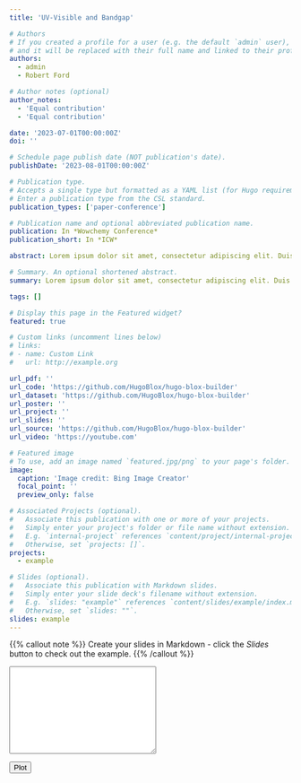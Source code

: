 ```yaml
---
title: 'UV-Visible and Bandgap'

# Authors
# If you created a profile for a user (e.g. the default `admin` user), write the username (folder name) here
# and it will be replaced with their full name and linked to their profile.
authors:
  - admin
  - Robert Ford

# Author notes (optional)
author_notes:
  - 'Equal contribution'
  - 'Equal contribution'

date: '2023-07-01T00:00:00Z'
doi: ''

# Schedule page publish date (NOT publication's date).
publishDate: '2023-08-01T00:00:00Z'

# Publication type.
# Accepts a single type but formatted as a YAML list (for Hugo requirements).
# Enter a publication type from the CSL standard.
publication_types: ['paper-conference']

# Publication name and optional abbreviated publication name.
publication: In *Wowchemy Conference*
publication_short: In *ICW*

abstract: Lorem ipsum dolor sit amet, consectetur adipiscing elit. Duis posuere tellus ac convallis placerat. Proin tincidunt magna sed ex sollicitudin condimentum. Sed ac faucibus dolor, scelerisque sollicitudin nisi. Cras purus urna, suscipit quis sapien eu, pulvinar tempor diam. Quisque risus orci, mollis id ante sit amet, gravida egestas nisl. Sed ac tempus magna. Proin in dui enim. Donec condimentum, sem id dapibus fringilla, tellus enim condimentum arcu, nec volutpat est felis vel metus. Vestibulum sit amet erat at nulla eleifend gravida.

# Summary. An optional shortened abstract.
summary: Lorem ipsum dolor sit amet, consectetur adipiscing elit. Duis posuere tellus ac convallis placerat. Proin tincidunt magna sed ex sollicitudin condimentum.

tags: []

# Display this page in the Featured widget?
featured: true

# Custom links (uncomment lines below)
# links:
# - name: Custom Link
#   url: http://example.org

url_pdf: ''
url_code: 'https://github.com/HugoBlox/hugo-blox-builder'
url_dataset: 'https://github.com/HugoBlox/hugo-blox-builder'
url_poster: ''
url_project: ''
url_slides: ''
url_source: 'https://github.com/HugoBlox/hugo-blox-builder'
url_video: 'https://youtube.com'

# Featured image
# To use, add an image named `featured.jpg/png` to your page's folder.
image:
  caption: 'Image credit: Bing Image Creator'
  focal_point: ''
  preview_only: false

# Associated Projects (optional).
#   Associate this publication with one or more of your projects.
#   Simply enter your project's folder or file name without extension.
#   E.g. `internal-project` references `content/project/internal-project/index.md`.
#   Otherwise, set `projects: []`.
projects:
  - example

# Slides (optional).
#   Associate this publication with Markdown slides.
#   Simply enter your slide deck's filename without extension.
#   E.g. `slides: "example"` references `content/slides/example/index.md`.
#   Otherwise, set `slides: ""`.
slides: example
---
```

<script src="https://cdn.jsdelivr.net/npm/chart.js"></script>

{{% callout note %}}
Create your slides in Markdown - click the _Slides_ button to check out the example.
{{% /callout %}}

<textarea id="dataInput" rows="10" cols="30" value="
0.496,5.86E-07
0.4962,6.07E-07
0.4964,5.66E-07
0.4966,5.75E-07
0.49679,5.93E-07
0.49699,6.12E-07
0.49719,5.47E-07
0.49739,5.96E-07
0.49759,6.08E-07
0.49779,5.67E-07
0.49799,5.44E-07
0.49819,5.93E-07
0.49839,6.07E-07
0.49859,5.70E-07
0.49879,5.79E-07
0.49899,6.32E-07
0.49919,6.03E-07
0.4994,5.47E-07
0.4996,5.84E-07
0.4998,6.45E-07
0.5,5.70E-07
0.5002,5.59E-07
0.5004,6.14E-07
0.50061,6.45E-07
0.50081,5.68E-07
0.50101,5.76E-07
0.50121,6.58E-07
0.50142,6.58E-07
0.50162,6.06E-07
0.50182,6.34E-07
0.50202,7.37E-07
0.50223,6.72E-07
0.50243,5.93E-07
0.50263,6.84E-07
0.50284,7.17E-07
0.50304,6.21E-07
0.50325,6.34E-07
0.50345,7.53E-07
0.50366,7.76E-07
0.50386,7.30E-07
0.50407,8.33E-07
0.50427,1.04E-06
0.50448,1.07E-06
0.50468,1.09E-06
0.50489,1.14E-06
0.50509,1.21E-06
0.5053,1.14E-06
0.5055,1.05E-06
0.50571,1.08E-06
0.50592,1.08E-06
0.50612,9.33E-07
0.50633,8.33E-07
0.50654,7.97E-07
0.50674,6.99E-07
0.50695,6.31E-07
0.50716,5.90E-07
0.50736,5.87E-07
0.50757,4.54E-07
0.50778,5.68E-07
0.50799,6.10E-07
0.5082,5.56E-07
0.50841,4.57E-07
0.50861,5.77E-07
0.50882,6.60E-07
0.50903,5.49E-07
0.50924,4.23E-07
0.50945,6.24E-07
0.50966,5.15E-07
0.50987,4.37E-07
0.51008,3.81E-07
0.51029,4.96E-07
0.5105,5.24E-07
0.51071,4.88E-07
0.51092,5.65E-07
0.51113,6.70E-07
0.51134,6.57E-07
0.51155,8.16E-07
0.51176,8.34E-07
0.51197,9.10E-07
0.51219,7.72E-07
0.5124,7.90E-07
0.51261,8.91E-07
0.51282,8.95E-07
0.51303,9.88E-07
0.51325,9.74E-07
0.51346,1.07E-06
0.51367,1.13E-06
0.51388,1.22E-06
0.5141,1.29E-06
0.51431,1.30E-06
0.51452,1.37E-06
0.51474,1.44E-06
0.51495,1.65E-06
0.51516,1.78E-06
0.51538,1.72E-06
0.51559,1.58E-06
0.51581,1.86E-06
0.51602,1.84E-06
0.51624,1.96E-06
0.51645,1.86E-06
0.51667,2.17E-06
0.51688,1.94E-06
0.5171,2.19E-06
0.51731,2.58E-06
0.51753,2.38E-06
0.51775,2.47E-06
0.51796,2.61E-06
0.51818,2.86E-06
0.51839,2.87E-06
0.51861,3.18E-06
0.51883,3.11E-06
0.51905,3.14E-06
0.51926,3.31E-06
0.51948,3.65E-06
0.5197,3.61E-06
0.51992,3.84E-06
0.52013,3.92E-06
0.52035,3.98E-06
0.52057,4.20E-06
0.52079,4.33E-06
0.52101,4.44E-06
0.52123,4.58E-06
0.52145,4.55E-06
0.52167,4.88E-06
0.52189,5.01E-06
0.52211,5.26E-06
0.52233,5.23E-06
0.52255,5.29E-06
0.52277,5.70E-06
0.52299,5.84E-06
0.52321,5.75E-06
0.52343,5.91E-06
0.52365,6.21E-06
0.52387,6.36E-06
0.52409,6.25E-06
0.52431,6.81E-06
0.52453,6.98E-06
0.52476,6.78E-06
0.52498,6.88E-06
0.5252,7.47E-06
0.52542,7.32E-06
0.52565,7.18E-06
0.52587,7.44E-06
0.52609,8.05E-06
0.52632,7.77E-06
0.52654,7.82E-06
0.52676,8.31E-06
0.52699,8.51E-06
0.52721,7.90E-06
0.52744,8.32E-06
0.52766,8.86E-06
0.52788,8.78E-06
0.52811,8.21E-06
0.52833,9.09E-06
0.52856,9.39E-06
0.52878,8.50E-06
0.52901,8.97E-06
0.52924,9.42E-06
0.52946,9.32E-06
0.52969,8.51E-06
0.52991,9.45E-06
0.53014,9.93E-06
0.53037,8.88E-06
0.53059,9.11E-06
0.53082,9.92E-06
0.53105,9.52E-06
0.53128,8.79E-06
0.5315,9.77E-06
0.53173,9.85E-06
0.53196,8.93E-06
0.53219,9.21E-06
0.53242,9.90E-06
0.53265,9.13E-06
0.53287,8.89E-06
0.5331,9.37E-06
0.53333,9.27E-06
0.53356,8.77E-06
0.53379,8.89E-06
0.53402,9.17E-06
0.53425,8.54E-06
0.53448,8.37E-06
0.53471,8.73E-06
0.53494,8.47E-06
0.53517,7.94E-06
0.53541,8.45E-06
0.53564,8.33E-06
0.53587,7.45E-06
0.5361,7.37E-06
0.53633,7.70E-06
0.53656,6.90E-06
0.5368,6.85E-06
0.53703,6.94E-06
0.53726,6.59E-06
0.53749,5.76E-06
0.53773,5.97E-06
0.53796,5.47E-06
0.53819,4.77E-06
0.53843,4.95E-06
0.53866,4.56E-06
0.5389,4.08E-06
0.53913,3.65E-06
0.53936,3.21E-06
0.5396,2.66E-06
0.53983,2.25E-06
0.54007,1.87E-06
0.54031,1.95E-06
0.54054,1.70E-06
0.54078,1.05E-06
0.54101,1.17E-06
0.54125,8.82E-07
0.54148,6.18E-07
0.54172,5.62E-07
0.54196,2.71E-07
0.5422,3.09E-07
0.54243,1.67E-07
0.54267,6.23E-08
0.54291,4.20E-08
0.54314,2.77E-08
0.54338,1.14E-08
0.54362,1.46E-08
0.54386,2.26E-08
0.5441,3.53E-08
0.54434,1.07E-07
0.54458,3.47E-07
0.54482,5.60E-07
0.54505,7.39E-07
0.54529,9.33E-07
0.54553,1.12E-06
0.54577,1.04E-06
0.54601,8.79E-07
0.54626,7.87E-07
0.5465,7.77E-07
0.54674,7.67E-07
0.54698,6.69E-07
0.54722,7.51E-07
0.54746,7.70E-07
0.5477,7.12E-07
0.54795,7.46E-07
0.54819,7.90E-07
0.54843,7.80E-07
0.54867,7.85E-07
0.54892,7.75E-07
0.54916,8.19E-07
0.5494,8.06E-07
0.54965,7.95E-07
0.54989,8.23E-07
0.55013,8.22E-07
0.55038,8.28E-07
0.55062,8.52E-07
0.55087,9.53E-07
0.55111,9.59E-07
0.55136,8.89E-07
0.5516,9.31E-07
0.55185,9.63E-07
0.55209,9.83E-07
0.55234,9.77E-07
0.55258,9.60E-07
0.55283,9.54E-07
0.55308,9.04E-07
0.55332,7.15E-07
0.55357,7.00E-07
0.55382,7.93E-07
0.55407,7.07E-07
0.55431,6.14E-07
0.55456,7.76E-07
0.55481,8.10E-07
0.55506,8.36E-07
0.55531,8.07E-07
0.55556,8.22E-07
0.5558,1.03E-06
0.55605,1.06E-06
0.5563,1.11E-06
0.55655,1.15E-06
0.5568,1.36E-06
0.55705,1.40E-06
0.5573,1.49E-06
0.55755,1.61E-06
0.5578,1.76E-06
0.55806,1.78E-06
0.55831,2.00E-06
0.55856,1.91E-06
0.55881,2.15E-06
0.55906,2.30E-06
0.55931,2.40E-06
0.55957,2.43E-06
0.55982,2.68E-06
0.56007,2.84E-06
0.56033,2.48E-06
0.56058,2.89E-06
0.56083,3.04E-06
0.56109,2.74E-06
0.56134,2.95E-06
0.56159,3.03E-06
0.56185,2.82E-06
0.5621,2.97E-06
0.56236,3.15E-06
0.56261,2.66E-06
0.56287,2.95E-06
0.56312,2.75E-06
0.56338,2.46E-06
0.56364,2.44E-06
0.56389,2.15E-06
0.56415,1.81E-06
0.56441,1.55E-06
0.56466,1.30E-06
0.56492,8.01E-07
0.56518,8.78E-07
0.56544,6.17E-07
0.56569,3.82E-07
0.56595,1.97E-07
0.56621,1.05E-07
0.56647,6.04E-08
0.56673,1.25E-09
0.56699,6.32E-09
0.56725,0
0.56751,3.48E-09
0.56777,1.24E-07
0.56803,2.37E-07
0.56829,1.24E-07
0.56855,2.77E-07
0.56881,5.63E-07
0.56907,1.48E-07
0.56933,2.51E-07
0.56959,2.98E-07
0.56985,2.71E-07
0.57011,9.92E-08
0.57038,5.64E-08
0.57064,1.96E-08
0.5709,1.28E-08
0.57117,7.19E-08
0.57143,6.09E-08
0.57169,1.41E-07
0.57196,1.72E-07
0.57222,2.68E-07
0.57248,2.98E-07
0.57275,2.36E-07
0.57301,4.26E-07
0.57328,3.16E-07
0.57354,4.12E-07
0.57381,3.04E-07
0.57407,3.71E-07
0.57434,3.48E-07
0.57461,3.07E-07
0.57487,4.20E-07
0.57514,4.14E-07
0.57541,3.22E-07
0.57567,3.84E-07
0.57594,4.57E-07
0.57621,4.11E-07
0.57648,3.86E-07
0.57674,4.29E-07
0.57701,4.44E-07
0.57728,4.49E-07
0.57755,4.01E-07
0.57782,4.73E-07
0.57809,5.31E-07
0.57836,4.67E-07
0.57863,4.27E-07
0.5789,5.09E-07
0.57917,5.05E-07
0.57944,4.29E-07
0.57971,4.85E-07
0.57998,5.92E-07
0.58025,4.46E-07
0.58052,5.79E-07
0.5808,4.80E-07
0.58107,5.83E-07
0.58134,4.99E-07
0.58161,4.25E-07
0.58189,5.13E-07
0.58216,4.97E-07
0.58243,5.61E-07
0.58271,5.14E-07
0.58298,6.83E-07
0.58325,4.91E-07
0.58353,5.87E-07
0.5838,6.31E-07
0.58408,6.85E-07
0.58435,6.31E-07
0.58463,6.76E-07
0.58491,6.67E-07
0.58518,7.10E-07
0.58546,6.32E-07
0.58573,6.55E-07
0.58601,7.58E-07
0.58629,7.19E-07
0.58657,6.43E-07
0.58684,7.54E-07
0.58712,7.97E-07
0.5874,7.11E-07
0.58768,8.19E-07
0.58796,7.12E-07
0.58824,7.90E-07
0.58851,7.53E-07
0.58879,9.19E-07
0.58907,6.73E-07
0.58935,9.71E-07
0.58963,8.01E-07
0.58991,8.66E-07
0.5902,9.41E-07
0.59048,8.68E-07
0.59076,9.57E-07
0.59104,8.44E-07
0.59132,8.95E-07
0.5916,8.66E-07
0.59189,9.22E-07
0.59217,9.36E-07
0.59245,9.49E-07
0.59273,8.98E-07
0.59302,9.12E-07
0.5933,1.01E-06
0.59359,9.42E-07
0.59387,9.54E-07
0.59415,1.01E-06
0.59444,9.73E-07
0.59472,9.84E-07
0.59501,9.64E-07
0.5953,9.81E-07
0.59558,1.03E-06
0.59587,9.62E-07
0.59615,1.07E-06
0.59644,1.12E-06
0.59673,1.10E-06
0.59701,1.11E-06
0.5973,1.07E-06
0.59759,1.08E-06
0.59788,1.20E-06
0.59817,1.18E-06
0.59846,1.08E-06
0.59874,1.17E-06
0.59903,1.05E-06
0.59932,1.16E-06
0.59961,1.22E-06
0.5999,1.17E-06
0.60019,1.31E-06
0.60048,1.34E-06
0.60078,1.16E-06
0.60107,1.36E-06
0.60136,1.33E-06
0.60165,1.29E-06
0.60194,1.41E-06
0.60223,1.37E-06
0.60253,1.33E-06
0.60282,1.35E-06
0.60311,1.33E-06
0.60341,1.44E-06
0.6037,1.40E-06
0.60399,1.36E-06
0.60429,1.47E-06
0.60458,1.44E-06
0.60488,1.39E-06
0.60517,1.49E-06
0.60547,1.39E-06
0.60576,1.52E-06
0.60606,1.48E-06
0.60636,1.40E-06
0.60665,1.63E-06
0.60695,1.42E-06
0.60725,1.49E-06
0.60755,1.65E-06
0.60784,1.54E-06
0.60814,1.62E-06
0.60844,1.45E-06
0.60874,1.61E-06
0.60904,1.71E-06
0.60934,1.40E-06
0.60964,1.60E-06
0.60994,1.79E-06
0.61024,1.72E-06
0.61054,1.86E-06
0.61084,1.68E-06
0.61114,1.71E-06
0.61144,1.89E-06
0.61174,1.61E-06
0.61204,1.83E-06
0.61235,1.95E-06
0.61265,1.75E-06
0.61295,1.94E-06
0.61325,1.89E-06
0.61356,1.97E-06
0.61386,1.94E-06
0.61417,1.86E-06
0.61447,2.10E-06
0.61477,1.92E-06
0.61508,1.89E-06
0.61538,2.15E-06
0.61569,2.00E-06
0.616,1.99E-06
0.6163,2.10E-06
0.61661,2.15E-06
0.61692,2.43E-06
0.61722,1.76E-06
0.61753,2.27E-06
0.61784,2.00E-06
0.61815,2.23E-06
0.61845,1.89E-06
0.61876,2.01E-06
0.61907,2.22E-06
0.61938,2.34E-06
0.61969,2.06E-06
0.62,2.18E-06
0.62031,2.59E-06
0.62062,3.23E-06
0.62093,3.07E-06
0.62124,3.15E-06
0.62155,3.40E-06
0.62187,3.44E-06
0.62218,3.06E-06
0.62249,3.43E-06
0.6228,3.48E-06
0.62312,3.36E-06
0.62343,3.32E-06
0.62374,3.39E-06
0.62406,3.67E-06
0.62437,3.18E-06
0.62469,3.51E-06
0.625,3.61E-06
0.62532,3.31E-06
0.62563,3.42E-06
0.62595,3.67E-06
0.62626,3.69E-06
0.62658,3.63E-06
0.6269,3.64E-06
0.62721,3.76E-06
0.62753,3.78E-06
0.62785,3.84E-06
0.62817,3.62E-06
0.62848,3.71E-06
0.6288,3.78E-06
0.62912,3.65E-06
0.62944,3.78E-06
0.62976,3.85E-06
0.63008,3.66E-06
0.6304,3.69E-06
0.63072,3.76E-06
0.63104,3.96E-06
0.63136,3.63E-06
0.63169,3.82E-06
0.63201,3.86E-06
0.63233,4.08E-06
0.63265,4.07E-06
0.63298,3.96E-06
0.6333,4.47E-06
0.63362,3.72E-06
0.63395,3.71E-06
0.63427,4.16E-06
0.6346,4.12E-06
0.63492,3.74E-06
0.63525,4.18E-06
0.63557,3.78E-06
0.6359,4.05E-06
0.63622,3.44E-06
0.63655,3.63E-06
0.63688,3.85E-06
0.6372,3.88E-06
0.63753,3.53E-06
0.63786,3.43E-06
0.63819,3.93E-06
0.63852,3.39E-06
0.63885,3.39E-06
0.63918,3.27E-06
0.6395,2.79E-06
0.63983,3.28E-06
0.64017,3.24E-06
0.6405,2.98E-06
0.64083,3.25E-06
0.64116,3.72E-06
0.64149,3.36E-06
0.64182,2.61E-06
0.64215,2.88E-06
0.64249,3.53E-06
0.64282,3.78E-06
0.64315,3.95E-06
0.64349,3.63E-06
0.64382,3.13E-06
0.64416,2.90E-06
0.64449,2.69E-06
0.64483,2.57E-06
0.64516,2.97E-06
0.6455,3.09E-06
0.64583,3.50E-06
0.64617,2.96E-06
0.64651,2.18E-06
0.64684,1.85E-06
0.64718,1.97E-06
0.64752,1.71E-06
0.64786,2.04E-06
0.6482,1.99E-06
0.64854,1.69E-06
0.64887,1.67E-06
0.64921,2.21E-06
0.64955,3.42E-06
0.6499,4.03E-06
0.65024,4.21E-06
0.65058,4.66E-06
0.65092,5.18E-06
0.65126,5.48E-06
0.6516,5.63E-06
0.65195,5.21E-06
0.65229,5.14E-06
0.65263,5.94E-06
0.65298,5.61E-06
0.65332,5.79E-06
0.65366,7.25E-06
0.65401,8.25E-06
0.65435,8.27E-06
0.6547,8.08E-06
0.65504,8.11E-06
0.65539,7.94E-06
0.65574,7.21E-06
0.65608,8.53E-06
0.65643,8.09E-06
0.65678,5.64E-06
0.65713,5.11E-06
0.65748,4.60E-06
0.65782,4.19E-06
0.65817,3.34E-06
0.65852,3.34E-06
0.65887,2.65E-06
0.65922,2.24E-06
0.65957,2.46E-06
0.65993,2.42E-06
0.66028,3.01E-06
0.66063,3.87E-06
0.66098,4.60E-06
0.66133,5.56E-06
0.66169,6.09E-06
0.66204,4.78E-06
0.66239,3.68E-06
0.66275,3.55E-06
0.6631,2.78E-06
0.66346,2.66E-06
0.66381,3.46E-06
0.66417,6.33E-06
0.66452,6.94E-06
0.66488,7.07E-06
0.66524,8.77E-06
0.66559,1.23E-05
0.66595,1.17E-05
0.66631,1.17E-05
0.66667,1.07E-05
0.66703,7.11E-06
0.66738,5.11E-06
0.66774,5.41E-06
0.6681,5.31E-06
0.66846,5.90E-06
0.66882,5.89E-06
0.66919,5.23E-06
0.66955,5.05E-06
0.66991,5.32E-06
0.67027,6.72E-06
0.67063,6.47E-06
0.671,4.77E-06
0.67136,4.02E-06
0.67172,4.85E-06
0.67209,6.09E-06
0.67245,7.36E-06
0.67282,8.87E-06
0.67318,8.66E-06
0.67355,8.26E-06
0.67391,9.00E-06
0.67428,9.62E-06
0.67465,1.13E-05
0.67501,9.87E-06
0.67538,7.90E-06
0.67575,8.00E-06
0.67612,9.82E-06
0.67649,1.19E-05
0.67686,1.18E-05
0.67723,1.03E-05
0.6776,1.04E-05
0.67797,9.44E-06
0.67834,1.06E-05
0.67871,1.05E-05
0.67908,9.49E-06
0.67945,8.65E-06
0.67982,9.51E-06
0.6802,1.15E-05
0.68057,1.23E-05
0.68094,1.18E-05
0.68132,1.13E-05
0.68169,1.28E-05
0.68207,1.27E-05
0.68244,1.42E-05
0.68282,1.29E-05
0.6832,1.48E-05
0.68357,1.57E-05
0.68395,1.75E-05
0.68433,1.75E-05
0.6847,1.65E-05
0.68508,1.48E-05
0.68546,1.59E-05
0.68584,1.71E-05
0.68622,1.80E-05
0.6866,1.66E-05
0.68698,1.73E-05
0.68736,1.82E-05
0.68774,1.77E-05
0.68812,1.74E-05
0.68851,1.77E-05
0.68889,1.71E-05
0.68927,1.80E-05
0.68966,1.76E-05
0.69004,1.87E-05
0.69042,1.80E-05
0.69081,1.84E-05
0.69119,1.86E-05
0.69158,1.92E-05
0.69196,1.80E-05
0.69235,1.81E-05
0.69274,1.81E-05
0.69312,1.90E-05
0.69351,1.82E-05
0.6939,1.86E-05
0.69429,1.88E-05
0.69468,1.91E-05
0.69507,1.83E-05
0.69546,1.89E-05
0.69585,1.91E-05
0.69624,1.93E-05
0.69663,1.88E-05
0.69702,1.98E-05
0.69741,1.93E-05
0.69781,1.99E-05
0.6982,1.93E-05
0.69859,2.00E-05
0.69899,1.92E-05
0.69938,2.01E-05
0.69977,1.94E-05
0.70017,2.04E-05
0.70056,1.97E-05
0.70096,2.03E-05
0.70136,2.00E-05
0.70175,2.11E-05
0.70215,2.02E-05
0.70255,2.09E-05
0.70295,2.08E-05
0.70335,2.15E-05
0.70375,2.07E-05
0.70415,2.14E-05
0.70455,2.12E-05
0.70495,2.17E-05
0.70535,2.15E-05
0.70575,2.21E-05
0.70615,2.14E-05
0.70655,2.22E-05
0.70696,2.17E-05
0.70736,2.22E-05
0.70776,2.21E-05
0.70817,2.26E-05
0.70857,2.21E-05
0.70898,2.30E-05
0.70938,2.22E-05
0.70979,2.29E-05
0.71019,2.25E-05
0.7106,2.35E-05
0.71101,2.27E-05
0.71142,2.31E-05
0.71183,2.31E-05
0.71223,2.38E-05
0.71264,2.32E-05
0.71305,2.36E-05
0.71346,2.37E-05
0.71387,2.39E-05
0.71429,2.36E-05
0.7147,2.39E-05
0.71511,2.38E-05
0.71552,2.43E-05
0.71594,2.41E-05
0.71635,2.40E-05
0.71676,2.44E-05
0.71718,2.45E-05
0.71759,2.48E-05
0.71801,2.44E-05
0.71842,2.50E-05
0.71884,2.48E-05
0.71926,2.52E-05
0.71967,2.48E-05
0.72009,2.55E-05
0.72051,2.50E-05
0.72093,2.58E-05
0.72135,2.52E-05
0.72177,2.59E-05
0.72219,2.58E-05
0.72261,2.59E-05
0.72303,2.61E-05
0.72345,2.62E-05
0.72388,2.64E-05
0.7243,2.62E-05
0.72472,2.70E-05
0.72515,2.64E-05
0.72557,2.75E-05
0.726,2.64E-05
0.72642,2.75E-05
0.72685,2.77E-05
0.72727,2.72E-05
0.7277,2.72E-05
0.72813,2.78E-05
0.72855,2.75E-05
0.72898,2.83E-05
0.72941,2.80E-05
0.72984,2.83E-05
0.73027,2.86E-05
0.7307,2.79E-05
0.73113,2.87E-05
0.73156,2.83E-05
0.732,2.88E-05
0.73243,2.79E-05
0.73286,2.90E-05
0.73329,2.92E-05
0.73373,2.88E-05
0.73416,2.89E-05
0.7346,2.75E-05
0.73503,3.09E-05
0.73547,2.78E-05
0.73591,3.00E-05
0.73634,2.98E-05
0.73678,2.99E-05
0.73722,2.99E-05
0.73766,2.89E-05
0.7381,3.17E-05
0.73853,3.01E-05
0.73897,3.01E-05
0.73942,3.17E-05
0.73986,3.11E-05
0.7403,3.03E-05
0.74074,3.05E-05
0.74118,3.10E-05
0.74163,3.13E-05
0.74207,3.08E-05
0.74251,3.19E-05
0.74296,3.21E-05
0.74341,3.14E-05
0.74385,3.23E-05
0.7443,3.22E-05
0.74474,3.31E-05
0.74519,3.25E-05
0.74564,3.27E-05
0.74609,3.33E-05
0.74654,3.29E-05
0.74699,3.28E-05
0.74744,3.32E-05
0.74789,3.41E-05
0.74834,3.32E-05
0.74879,3.30E-05
0.74924,3.40E-05
0.7497,3.43E-05
0.75015,3.37E-05
0.75061,3.35E-05
0.75106,3.46E-05
0.75152,3.44E-05
0.75197,3.43E-05
0.75243,3.40E-05
0.75288,3.52E-05
0.75334,3.49E-05
0.7538,3.42E-05
0.75426,3.48E-05
0.75472,3.59E-05
0.75518,3.51E-05
0.75564,3.51E-05
0.7561,3.54E-05
0.75656,3.63E-05
0.75702,3.49E-05
0.75748,3.56E-05
0.75795,3.69E-05
0.75841,3.60E-05
0.75887,3.60E-05
0.75934,3.63E-05
0.7598,3.71E-05
0.76027,3.69E-05
0.76074,3.64E-05
0.7612,3.74E-05
0.76167,3.76E-05
0.76214,3.72E-05
0.76261,3.73E-05
0.76308,3.80E-05
0.76355,3.76E-05
0.76402,3.77E-05
0.76449,3.79E-05
0.76496,3.87E-05
0.76543,3.82E-05
0.7659,3.78E-05
0.76638,3.85E-05
0.76685,3.91E-05
0.76733,3.83E-05
0.7678,3.86E-05
0.76828,3.91E-05
0.76875,3.92E-05
0.76923,3.90E-05
0.76971,3.89E-05
0.77019,4.02E-05
0.77067,3.97E-05
0.77114,3.88E-05
0.77162,3.98E-05
0.7721,4.04E-05
0.77259,3.93E-05
0.77307,3.92E-05
0.77355,4.03E-05
0.77403,4.08E-05
0.77452,4.03E-05
0.775,4.04E-05
0.77548,4.13E-05
0.77597,4.10E-05
0.77646,4.07E-05
0.77694,4.15E-05
0.77743,4.20E-05
0.77792,4.12E-05
0.77841,4.12E-05
0.77889,4.22E-05
0.77938,4.24E-05
0.77987,4.17E-05
0.78037,4.19E-05
0.78086,4.26E-05
0.78135,4.27E-05
0.78184,4.20E-05
0.78233,4.21E-05
0.78283,4.27E-05
0.78332,4.28E-05
0.78382,4.23E-05
0.78431,4.32E-05
0.78481,4.39E-05
0.78531,4.30E-05
0.7858,4.28E-05
0.7863,4.38E-05
0.7868,4.49E-05
0.7873,4.29E-05
0.7878,4.30E-05
0.7883,4.49E-05
0.7888,4.45E-05
0.78931,4.39E-05
0.78981,4.45E-05
0.79031,4.55E-05
0.79082,4.47E-05
0.79132,4.48E-05
0.79183,4.52E-05
0.79233,4.56E-05
0.79284,4.50E-05
0.79335,4.53E-05
0.79385,4.58E-05
0.79436,4.65E-05
0.79487,4.62E-05
0.79538,4.59E-05
0.79589,4.68E-05
0.7964,4.71E-05
0.79692,4.66E-05
0.79743,4.73E-05
0.79794,4.80E-05
0.79845,4.73E-05
0.79897,4.73E-05
0.79948,4.81E-05
0.8,4.83E-05
0.80052,4.79E-05
0.80103,4.85E-05
0.80155,4.82E-05
0.80207,4.83E-05
0.80259,4.86E-05
0.80311,4.89E-05
0.80363,4.92E-05
0.80415,4.88E-05
0.80467,4.87E-05
0.80519,4.93E-05
0.80572,4.88E-05
0.80624,4.84E-05
0.80677,4.90E-05
0.80729,4.99E-05
0.80782,4.91E-05
0.80834,4.86E-05
0.80887,5.01E-05
0.8094,5.01E-05
0.80993,4.97E-05
0.81046,4.94E-05
0.81099,5.05E-05
0.81152,5.04E-05
0.81205,4.98E-05
0.81258,5.03E-05
0.81311,5.08E-05
0.81365,5.08E-05
0.81418,5.03E-05
0.81472,5.07E-05
0.81525,5.14E-05
0.81579,5.14E-05
0.81633,5.09E-05
0.81686,5.12E-05
0.8174,5.15E-05
0.81794,5.13E-05
0.81848,5.17E-05
0.81902,5.28E-05
0.81956,5.21E-05
0.82011,5.19E-05
0.82065,5.24E-05
0.82119,5.35E-05
0.82174,5.27E-05
0.82228,5.26E-05
0.82283,5.32E-05
0.82337,5.39E-05
0.82392,5.40E-05
0.82447,5.35E-05
0.82502,5.43E-05
0.82557,5.42E-05
0.82612,5.43E-05
0.82667,5.39E-05
0.82722,5.43E-05
0.82777,5.45E-05
0.82832,5.44E-05
0.82888,5.47E-05
0.82943,5.43E-05
0.82999,5.46E-05
0.83054,5.50E-05
0.8311,5.45E-05
0.83166,5.48E-05
0.83221,5.45E-05
0.83277,5.48E-05
0.83333,5.48E-05
0.83389,5.49E-05
0.83445,5.54E-05
0.83502,5.47E-05
0.83558,5.47E-05
0.83614,5.58E-05
0.83671,5.63E-05
0.83727,5.52E-05
0.83784,5.64E-05
0.8384,5.69E-05
0.83897,5.73E-05
0.83954,5.68E-05
0.84011,5.68E-05
0.84068,5.71E-05
0.84125,5.70E-05
0.84182,5.81E-05
0.84239,5.84E-05
0.84296,5.86E-05
0.84354,5.90E-05
0.84411,6.05E-05
0.84469,6.07E-05
0.84526,5.99E-05
0.84584,5.99E-05
0.84642,5.95E-05
0.84699,5.96E-05
0.84757,6.01E-05
0.84815,5.93E-05
0.84873,5.98E-05
0.84932,5.97E-05
0.8499,5.92E-05
0.85048,5.91E-05
0.85106,6.04E-05
0.85165,5.95E-05
0.85223,5.82E-05
0.85282,5.87E-05
0.85341,6.07E-05
0.85399,6.08E-05
0.85458,5.83E-05
0.85517,5.88E-05
0.85576,6.03E-05
0.85635,5.99E-05
0.85695,5.85E-05
0.85754,5.88E-05
0.85813,5.92E-05
0.85873,5.86E-05
0.85932,5.84E-05
0.85992,6.05E-05
0.86051,6.19E-05
0.86111,6.00E-05
0.86171,6.08E-05
0.86231,6.21E-05
0.86291,6.14E-05
0.86351,5.98E-05
0.86411,6.26E-05
0.86471,6.25E-05
0.86532,6.27E-05
0.86592,6.08E-05
0.86653,6.29E-05
0.86713,6.49E-05
0.86774,6.17E-05
0.86835,6.26E-05
0.86896,6.40E-05
0.86957,6.42E-05
0.87018,6.28E-05
0.87079,6.22E-05
0.8714,6.37E-05
0.87201,6.42E-05
0.87262,6.40E-05
0.87324,6.45E-05
0.87385,6.29E-05
0.87447,6.25E-05
0.87509,6.39E-05
0.87571,6.60E-05
0.87633,6.49E-05
0.87694,6.17E-05
0.87757,6.33E-05
0.87819,6.36E-05
0.87881,6.67E-05
0.87943,6.22E-05
0.88006,6.36E-05
0.88068,6.58E-05
0.88131,6.56E-05
0.88193,6.14E-05
0.88256,6.27E-05
0.88319,6.43E-05
0.88382,6.63E-05
0.88445,6.52E-05
0.88508,6.22E-05
0.88571,6.25E-05
0.88635,6.37E-05
0.88698,6.30E-05
0.88762,6.54E-05
0.88825,6.68E-05
0.88889,6.36E-05
0.88953,6.35E-05
0.89017,6.44E-05
0.8908,6.71E-05
0.89145,6.93E-05
0.89209,6.78E-05
0.89273,6.26E-05
0.89337,5.77E-05
0.89402,5.82E-05
0.89466,5.31E-05
0.89531,5.56E-05
0.89595,5.67E-05
0.8966,6.24E-05
0.89725,6.11E-05
0.8979,6.96E-05
0.89855,7.41E-05
0.8992,8.11E-05
0.89985,8.24E-05
0.90051,7.55E-05
0.90116,7.55E-05
0.90182,7.04E-05
0.90247,6.83E-05
0.90313,6.32E-05
0.90379,6.74E-05
0.90445,6.52E-05
0.90511,6.26E-05
0.90577,6.66E-05
0.90643,6.54E-05
0.9071,6.42E-05
0.90776,6.69E-05
0.90842,6.46E-05
0.90909,6.68E-05
0.90976,6.99E-05
0.91043,6.63E-05
0.91109,6.70E-05
0.91176,7.72E-05
0.91244,7.79E-05
0.91311,8.19E-05
0.91378,8.78E-05
0.91445,8.46E-05
0.91513,8.48E-05
0.91581,8.39E-05
0.91648,8.59E-05
0.91716,8.62E-05
0.91784,8.37E-05
0.91852,8.31E-05
0.9192,8.03E-05
0.91988,8.10E-05
0.92056,8.22E-05
0.92125,8.23E-05
0.92193,8.15E-05
0.92262,8.23E-05
0.92331,7.95E-05
0.92399,8.00E-05
0.92468,8.06E-05
0.92537,7.88E-05
0.92606,7.93E-05
0.92676,8.10E-05
0.92745,7.97E-05
0.92814,7.98E-05
0.92884,7.99E-05
0.92954,7.98E-05
0.93023,7.97E-05
0.93093,7.98E-05
0.93163,8.01E-05
0.93233,7.98E-05
0.93303,7.96E-05
0.93373,7.93E-05
0.93444,8.00E-05
0.93514,7.91E-05
0.93585,7.82E-05
0.93656,7.97E-05
0.93726,8.02E-05
0.93797,7.92E-05
0.93868,7.90E-05
0.93939,8.04E-05
0.94011,8.03E-05
0.94082,7.87E-05
0.94153,8.00E-05
0.94225,8.02E-05
0.94297,7.98E-05
0.94368,7.95E-05
0.9444,7.95E-05
0.94512,8.14E-05
0.94584,8.11E-05
0.94656,8.14E-05
0.94729,8.34E-05
0.94801,8.56E-05
0.94874,8.42E-05
0.94946,8.55E-05
0.95019,8.74E-05
0.95092,8.76E-05
0.95165,8.69E-05
0.95238,8.68E-05
0.95311,8.74E-05
0.95385,8.76E-05
0.95458,8.75E-05
0.95532,8.79E-05
0.95605,8.77E-05
0.95679,8.63E-05
0.95753,8.78E-05
0.95827,8.82E-05
0.95901,8.83E-05
0.95975,8.71E-05
0.9605,8.78E-05
0.96124,8.92E-05
0.96199,8.85E-05
0.96273,8.79E-05
0.96348,8.92E-05
0.96423,9.05E-05
0.96498,9.00E-05
0.96573,8.81E-05
0.96648,9.10E-05
0.96724,9.12E-05
0.96799,9.00E-05
0.96875,9.03E-05
0.96951,9.25E-05
0.97027,9.24E-05
0.97103,9.13E-05
0.97179,9.14E-05
0.97255,9.18E-05
0.97331,9.31E-05
0.97408,9.25E-05
0.97484,9.31E-05
0.97561,9.28E-05
0.97638,9.42E-05
0.97715,9.43E-05
0.97792,9.34E-05
0.97869,9.56E-05
0.97946,9.57E-05
0.98024,9.61E-05
0.98101,9.50E-05
0.98179,9.72E-05
0.98257,9.62E-05
0.98335,9.79E-05
0.98413,9.74E-05
0.98491,9.74E-05
0.98569,9.74E-05
0.98648,9.77E-05
0.98726,9.74E-05
0.98805,9.88E-05
0.98884,9.91E-05
0.98962,9.95E-05
0.99042,9.96E-05
0.99121,9.94E-05
0.992,9.94E-05
0.99279,1.00E-04
0.99359,1.01E-04
0.99439,1.00E-04
0.99518,1.01E-04
0.99598,9.97E-05
0.99678,1.01E-04
0.99759,1.01E-04
0.99839,1.01E-04
0.99919,1.02E-04
1,1.02E-04
1.00081,1.01E-04
1.00162,1.02E-04
1.00243,1.02E-04
1.00324,1.03E-04
1.00405,1.03E-04
1.00486,1.02E-04
1.00568,1.04E-04
1.00649,1.05E-04
1.00731,1.03E-04
1.00813,1.04E-04
1.00895,1.06E-04
1.00977,1.05E-04
1.01059,1.05E-04
1.01142,1.06E-04
1.01224,1.06E-04
1.01307,1.06E-04
1.0139,1.06E-04
1.01473,1.06E-04
1.01556,1.08E-04
1.01639,1.09E-04
1.01723,1.08E-04
1.01806,1.08E-04
1.0189,1.11E-04
1.01974,1.10E-04
1.02058,1.09E-04
1.02142,1.10E-04
1.02226,1.11E-04
1.0231,1.11E-04
1.02395,1.10E-04
1.02479,1.12E-04
1.02564,1.11E-04
1.02649,1.12E-04
1.02734,1.12E-04
1.02819,1.12E-04
1.02905,1.12E-04
1.0299,1.13E-04
1.03076,1.13E-04
1.03161,1.12E-04
1.03247,1.15E-04
1.03333,1.14E-04
1.0342,1.13E-04
1.03506,1.17E-04
1.03592,1.16E-04
1.03679,1.15E-04
1.03766,1.17E-04
1.03853,1.18E-04
1.0394,1.15E-04
1.04027,1.18E-04
1.04114,1.18E-04
1.04202,1.19E-04
1.04289,1.17E-04
1.04377,1.18E-04
1.04465,1.21E-04
1.04553,1.20E-04
1.04641,1.19E-04
1.0473,1.20E-04
1.04818,1.23E-04
1.04907,1.20E-04
1.04996,1.20E-04
1.05085,1.22E-04
1.05174,1.24E-04
1.05263,1.21E-04
1.05353,1.22E-04
1.05442,1.23E-04
1.05532,1.24E-04
1.05622,1.20E-04
1.05712,1.23E-04
1.05802,1.25E-04
1.05892,1.24E-04
1.05983,1.22E-04
1.06074,1.25E-04
1.06164,1.27E-04
1.06255,1.24E-04
1.06346,1.23E-04
1.06438,1.26E-04
1.06529,1.26E-04
1.06621,1.24E-04
1.06713,1.26E-04
1.06804,1.28E-04
1.06897,1.28E-04
1.06989,1.27E-04
1.07081,1.27E-04
1.07174,1.29E-04
1.07266,1.29E-04
1.07359,1.27E-04
1.07452,1.29E-04
1.07546,1.32E-04
1.07639,1.31E-04
1.07732,1.29E-04
1.07826,1.32E-04
1.0792,1.33E-04
1.08014,1.32E-04
1.08108,1.32E-04
1.08202,1.34E-04
1.08297,1.33E-04
1.08392,1.33E-04
1.08486,1.37E-04
1.08581,1.37E-04
1.08677,1.36E-04
1.08772,1.31E-04
1.08867,1.32E-04
1.08963,1.34E-04
1.09059,1.32E-04
1.09155,1.33E-04
1.09251,1.35E-04
1.09347,1.36E-04
1.09444,1.36E-04
1.09541,1.38E-04
1.09637,1.39E-04
1.09735,1.39E-04
1.09832,1.34E-04
1.09929,1.36E-04
1.10027,1.36E-04
1.10124,1.36E-04
1.10222,1.37E-04
1.1032,1.38E-04
1.10419,1.39E-04
1.10517,1.37E-04
1.10616,1.41E-04
1.10714,1.43E-04
1.10813,1.44E-04
1.10912,1.43E-04
1.11012,1.45E-04
1.11111,1.47E-04
1.11211,1.44E-04
1.11311,1.45E-04
1.11411,1.47E-04
1.11511,1.47E-04
1.11611,1.46E-04
1.11712,1.46E-04
1.11812,1.47E-04
1.11913,1.48E-04
1.12014,1.45E-04
1.12116,1.47E-04
1.12217,1.48E-04
1.12319,1.48E-04
1.12421,1.47E-04
1.12523,1.48E-04
1.12625,1.51E-04
1.12727,1.49E-04
1.1283,1.48E-04
1.12933,1.48E-04
1.13036,1.51E-04
1.13139,1.49E-04
1.13242,1.48E-04
1.13346,1.51E-04
1.13449,1.50E-04
1.13553,1.48E-04
1.13657,1.51E-04
1.13761,1.52E-04
1.13866,1.50E-04
1.13971,1.51E-04
1.14075,1.52E-04
1.1418,1.54E-04
1.14286,1.51E-04
1.14391,1.54E-04
1.14497,1.53E-04
1.14603,1.54E-04
1.14709,1.54E-04
1.14815,1.56E-04
1.14921,1.55E-04
1.15028,1.56E-04
1.15135,1.57E-04
1.15242,1.58E-04
1.15349,1.56E-04
1.15456,1.57E-04
1.15564,1.58E-04
1.15672,1.58E-04
1.1578,1.58E-04
1.15888,1.58E-04
1.15996,1.59E-04
1.16105,1.59E-04
1.16214,1.59E-04
1.16323,1.60E-04
1.16432,1.59E-04
1.16541,1.59E-04
1.16651,1.60E-04
1.16761,1.60E-04
1.16871,1.59E-04
1.16981,1.60E-04
1.17092,1.61E-04
1.17202,1.59E-04
1.17313,1.60E-04
1.17424,1.60E-04
1.17536,1.59E-04
1.17647,1.61E-04
1.17759,1.61E-04
1.17871,1.61E-04
1.17983,1.61E-04
1.18095,1.63E-04
1.18208,1.61E-04
1.18321,1.63E-04
1.18434,1.62E-04
1.18547,1.62E-04
1.1866,1.62E-04
1.18774,1.62E-04
1.18888,1.62E-04
1.19002,1.63E-04
1.19116,1.63E-04
1.19231,1.65E-04
1.19346,1.63E-04
1.19461,1.64E-04
1.19576,1.64E-04
1.19691,1.63E-04
1.19807,1.63E-04
1.19923,1.63E-04
1.20039,1.65E-04
1.20155,1.64E-04
1.20272,1.63E-04
1.20388,1.64E-04
1.20505,1.64E-04
1.20623,1.62E-04
1.2074,1.61E-04
1.20858,1.62E-04
1.20976,1.63E-04
1.21094,1.61E-04
1.21212,1.61E-04
1.21331,1.64E-04
1.2145,1.61E-04
1.21569,1.61E-04
1.21688,1.61E-04
1.21807,1.60E-04
1.21927,1.59E-04
1.22047,1.59E-04
1.22167,1.59E-04
1.22288,1.61E-04
1.22409,1.57E-04
1.2253,1.58E-04
1.22651,1.60E-04
1.22772,1.58E-04
1.22894,1.55E-04
1.23016,1.56E-04
1.23138,1.59E-04
1.2326,1.57E-04
1.23383,1.55E-04
1.23506,1.55E-04
1.23629,1.54E-04
1.23752,1.53E-04
1.23876,1.57E-04
1.24,1.55E-04
1.24124,1.54E-04
1.24248,1.53E-04
1.24373,1.50E-04
1.24498,1.55E-04
1.24623,1.55E-04
1.24748,1.50E-04
1.24874,1.50E-04
1.25,1.53E-04
1.25126,1.47E-04
1.25253,1.49E-04
1.25379,1.50E-04
1.25506,1.50E-04
1.25633,1.44E-04
1.25761,1.43E-04
1.25888,1.47E-04
1.26016,1.45E-04
1.26144,1.43E-04
1.26273,1.44E-04
1.26402,1.45E-04
1.26531,1.43E-04
1.2666,1.37E-04
1.26789,1.44E-04
1.26919,1.42E-04
1.27049,1.40E-04
1.27179,1.38E-04
1.2731,1.37E-04
1.27441,1.37E-04
1.27572,1.35E-04
1.27703,1.33E-04
1.27835,1.34E-04
1.27967,1.31E-04
1.28099,1.27E-04
1.28232,1.26E-04
1.28364,1.29E-04
1.28497,1.26E-04
1.28631,1.21E-04
1.28764,1.19E-04
1.28898,1.23E-04
1.29032,1.19E-04
1.29167,1.18E-04
1.29301,1.12E-04
1.29436,1.17E-04
1.29572,1.15E-04
1.29707,1.13E-04
1.29843,1.07E-04
1.29979,1.08E-04
1.30115,1.04E-04
1.30252,1.03E-04
1.30389,1.01E-04
1.30526,1.00E-04
1.30664,9.75E-05
1.30802,9.73E-05
1.3094,9.17E-05
1.31078,9.31E-05
1.31217,9.40E-05
1.31356,8.29E-05
1.31495,8.86E-05
1.31635,8.10E-05
1.31775,7.94E-05
1.31915,7.90E-05
1.32055,7.60E-05
1.32196,7.53E-05
1.32337,7.17E-05
1.32479,7.09E-05
1.3262,6.59E-05
1.32762,6.45E-05
1.32905,6.11E-05
1.33047,6.04E-05
1.3319,5.51E-05
1.33333,5.41E-05
1.33477,5.42E-05
1.33621,4.69E-05
1.33765,5.10E-05
1.33909,4.73E-05
1.34054,4.53E-05
1.34199,4.39E-05
1.34345,3.92E-05
1.3449,4.32E-05
1.34636,4.21E-05
1.34783,3.97E-05
1.34929,3.91E-05
1.35076,3.12E-05
1.35224,3.32E-05
1.35371,3.04E-05
1.35519,3.34E-05
1.35667,2.98E-05
1.35816,3.12E-05
1.35965,3.10E-05
1.36114,3.45E-05
1.36264,3.87E-05
1.36414,4.48E-05
1.36564,5.26E-05
1.36714,6.29E-05
1.36865,6.58E-05
1.37017,6.95E-05
1.37168,6.98E-05
1.3732,6.83E-05
1.37472,6.74E-05
1.37625,6.51E-05
1.37778,6.64E-05
1.37931,6.63E-05
1.38085,2.51E-04
1.38239,1.96E-04
1.38393,2.05E-04
1.38547,3.22E-04
1.38702,2.70E-04
1.38858,3.08E-04
1.39013,2.25E-04
1.39169,3.62E-04
1.39326,3.31E-04
1.39483,2.21E-04
1.3964,3.28E-04
1.39797,3.02E-04
1.39955,3.50E-04
1.40113,2.73E-04
1.40271,1.78E-04
1.4043,3.81E-04
1.4059,2.80E-04
1.40749,2.85E-04
1.40909,3.05E-04
1.41069,2.80E-04
1.4123,2.73E-04
1.41391,3.40E-04
1.41553,3.11E-04
1.41714,3.09E-04
1.41876,2.87E-04
1.42039,3.07E-04
1.42202,3.14E-04
1.42365,2.87E-04
1.42529,3.08E-04
1.42693,3.86E-04
1.42857,3.03E-04
1.43022,2.56E-04
1.43187,3.15E-04
1.43353,3.57E-04
1.43519,3.54E-04
1.43685,3.14E-04
1.43852,3.38E-04
1.44019,3.39E-04
1.44186,3.29E-04
1.44354,3.37E-04
1.44522,3.06E-04
1.44691,3.28E-04
1.4486,3.60E-04
1.45029,3.15E-04
1.45199,3.28E-04
1.45369,3.22E-04
1.4554,3.47E-04
1.45711,3.38E-04
1.45882,3.07E-04
1.46054,3.68E-04
1.46226,3.23E-04
1.46399,3.61E-04
1.46572,3.43E-04
1.46746,3.50E-04
1.46919,3.40E-04
1.47094,3.77E-04
1.47268,3.26E-04
1.47444,3.78E-04
1.47619,3.54E-04
1.47795,3.52E-04
1.47971,3.67E-04
1.48148,3.55E-04
1.48325,3.45E-04
1.48503,3.73E-04
1.48681,3.64E-04
1.4886,3.67E-04
1.49038,3.74E-04
1.49218,3.54E-04
1.49398,3.75E-04
1.49578,3.77E-04
1.49758,3.79E-04
1.4994,3.65E-04
1.50121,3.72E-04
1.50303,3.71E-04
1.50485,3.77E-04
1.50668,3.78E-04
1.50852,3.85E-04
1.51035,3.81E-04
1.5122,3.85E-04
1.51404,3.82E-04
1.51589,4.00E-04
1.51775,3.91E-04
1.51961,3.96E-04
1.52147,3.92E-04
1.52334,4.02E-04
1.52522,3.92E-04
1.52709,3.92E-04
1.52898,4.10E-04
1.53086,4.02E-04
1.53276,4.18E-04
1.53465,4.09E-04
1.53656,4.06E-04
1.53846,4.24E-04
1.54037,4.25E-04
1.54229,4.03E-04
1.54421,4.25E-04
1.54613,4.19E-04
1.54806,4.34E-04
1.55,4.24E-04
1.55194,4.30E-04
1.55388,4.45E-04
1.55583,4.43E-04
1.55779,4.42E-04
1.55975,4.49E-04
1.56171,4.61E-04
1.56368,4.53E-04
1.56566,4.59E-04
1.56764,4.64E-04
1.56962,4.65E-04
1.57161,4.56E-04
1.5736,4.63E-04
1.5756,4.80E-04
1.57761,4.68E-04
1.57962,4.72E-04
1.58163,4.83E-04
1.58365,4.86E-04
1.58568,4.83E-04
1.58771,4.90E-04
1.58974,4.92E-04
1.59178,4.97E-04
1.59383,4.90E-04
1.59588,4.99E-04
1.59794,5.02E-04
1.6,5.13E-04
1.60207,4.99E-04
1.60414,5.09E-04
1.60622,5.21E-04
1.6083,5.29E-04
1.61039,5.17E-04
1.61248,5.27E-04
1.61458,5.36E-04
1.61669,5.34E-04
1.6188,5.33E-04
1.62092,5.54E-04
1.62304,5.56E-04
1.62516,5.48E-04
1.6273,5.51E-04
1.62943,5.65E-04
1.63158,5.63E-04
1.63373,5.57E-04
1.63588,5.82E-04
1.63804,5.84E-04
1.64021,5.83E-04
1.64238,5.74E-04
1.64456,5.88E-04
1.64675,5.98E-04
1.64894,5.94E-04
1.65113,5.92E-04
1.65333,6.01E-04
1.65554,6.07E-04
1.65775,6.11E-04
1.65997,6.06E-04
1.6622,6.24E-04
1.66443,6.17E-04
1.66667,6.21E-04
1.66891,6.27E-04
1.67116,6.36E-04
1.67341,6.35E-04
1.67568,6.40E-04
1.67794,6.49E-04
1.68022,6.57E-04
1.6825,6.50E-04
1.68478,6.53E-04
1.68707,6.65E-04
1.68937,6.64E-04
1.69168,6.69E-04
1.69399,6.78E-04
1.69631,6.86E-04
1.69863,6.91E-04
1.70096,6.98E-04
1.7033,6.98E-04
1.70564,7.00E-04
1.70799,7.04E-04
1.71034,7.19E-04
1.71271,7.18E-04
1.71508,7.19E-04
1.71745,7.28E-04
1.71983,7.28E-04
1.72222,7.41E-04
1.72462,7.43E-04
1.72702,7.42E-04
1.72943,7.53E-04
1.73184,7.54E-04
1.73427,7.54E-04
1.73669,7.52E-04
1.73913,7.63E-04
1.74157,7.65E-04
1.74402,7.61E-04
1.74648,7.74E-04
1.74894,7.82E-04
1.75141,7.73E-04
1.75389,7.81E-04
1.75637,7.80E-04
1.75887,7.95E-04
1.76136,7.92E-04
1.76387,8.02E-04
1.76638,8.07E-04
1.7689,8.14E-04
1.77143,8.18E-04
1.77396,8.18E-04
1.7765,8.25E-04
1.77905,8.34E-04
1.78161,8.31E-04
1.78417,8.42E-04
1.78674,8.51E-04
1.78932,8.50E-04
1.79191,8.51E-04
1.7945,8.69E-04
1.7971,8.69E-04
1.79971,8.63E-04
1.80233,8.74E-04
1.80495,8.82E-04
1.80758,8.89E-04
1.81022,8.91E-04
1.81287,8.94E-04
1.81552,9.06E-04
1.81818,9.14E-04
1.82085,9.17E-04
1.82353,9.19E-04
1.82622,9.26E-04
1.82891,9.27E-04
1.83161,9.29E-04
1.83432,9.44E-04
1.83704,9.51E-04
1.83976,9.45E-04
1.8425,9.63E-04
1.84524,9.71E-04
1.84799,9.74E-04
1.85075,9.77E-04
1.85351,9.89E-04
1.85629,9.99E-04
1.85907,0.001
1.86186,0.00101
1.86466,0.00102
1.86747,0.00102
1.87029,0.00104
1.87311,0.00104
1.87595,0.00104
1.87879,0.00106
1.88164,0.00106
1.8845,0.00106
1.88737,0.00108
1.89024,0.00109
1.89313,0.00109
1.89602,0.0011
1.89893,0.00111
1.90184,0.00112
1.90476,0.00112
1.90769,0.00114
1.91063,0.00114
1.91358,0.00115
1.91654,0.00116
1.9195,0.00116
1.92248,0.00117
1.92547,0.00118
1.92846,0.00119
1.93146,0.00119
1.93448,0.0012
1.9375,0.0012
1.94053,0.00121
1.94357,0.00121
1.94662,0.00122
1.94969,0.00122
1.95276,0.00124
1.95584,0.00124
1.95893,0.00125
1.96203,0.00126
1.96513,0.00127
1.96825,0.00127
1.97138,0.00128
1.97452,0.00129
1.97767,0.00131
1.98083,0.00132
1.984,0.00132
1.98718,0.00133
1.99037,0.00134
1.99357,0.00136
1.99678,0.00136
2,0.00138
2.00323,0.00139
2.00647,0.0014
2.00972,0.00141
2.01299,0.00142
2.01626,0.00143
2.01954,0.00145
2.02284,0.00146
2.02614,0.00147
2.02946,0.00148
2.03279,0.00151
2.03612,0.0015
2.03947,0.00151
2.04283,0.00153
2.0462,0.00154
2.04959,0.00154
2.05298,0.00155
2.05638,0.00158
2.0598,0.00157
2.06323,0.00159
2.06667,0.00161
2.07012,0.00161
2.07358,0.00162
2.07705,0.00163
2.08054,0.00166
2.08403,0.00165
2.08754,0.00167
2.09106,0.00169
2.09459,0.00169
2.09814,0.00172
2.10169,0.00172
2.10526,0.00174
2.10884,0.00177
2.11244,0.00178
2.11604,0.00178
2.11966,0.0018
2.12329,0.00184
2.12693,0.00184
2.13058,0.00187
2.13425,0.00188
2.13793,0.00188
2.14162,0.0019
2.14533,0.00193
2.14905,0.00196
2.15278,0.00196
2.15652,0.00198
2.16028,0.00202
2.16405,0.00204
2.16783,0.00205
2.17163,0.00205
2.17544,0.00209
2.17926,0.00211
2.1831,0.00215
2.18695,0.00216
2.19081,0.00221
2.19469,0.00222
2.19858,0.00223
2.20249,0.00226
2.20641,0.00229
2.21034,0.0023
2.21429,0.00231
2.21825,0.00236
2.22222,0.00238
2.22621,0.00239
2.23022,0.00242
2.23423,0.00244
2.23827,0.00248
2.24231,0.0025
2.24638,0.00251
2.25045,0.00254
2.25455,0.00257
2.25865,0.00258
2.26277,0.00264
2.26691,0.00266
2.27106,0.00266
2.27523,0.00271
2.27941,0.00273
2.28361,0.00276
2.28782,0.00276
2.29205,0.00281
2.2963,0.00285
2.30056,0.00286
2.30483,0.00288
2.30912,0.00292
2.31343,0.00295
2.31776,0.00297
2.3221,0.003
2.32645,0.00304
2.33083,0.00307
2.33522,0.00307
2.33962,0.00311
2.34405,0.00315
2.34848,0.00319
2.35294,0.00321
2.35741,0.00325
2.3619,0.00331
2.36641,0.0033
2.37094,0.00332
2.37548,0.00338
2.38004,0.00344
2.38462,0.00347
2.38921,0.00349
2.39382,0.00355
2.39845,0.00359
2.4031,0.0036
2.40777,0.00364
2.41245,0.00371
2.41715,0.00373
2.42188,0.00378
2.42661,0.00381
2.43137,0.00388
2.43615,0.0039
2.44094,0.00393
2.44576,0.00397
2.45059,0.00405
2.45545,0.00406
2.46032,0.00409
2.46521,0.00417
2.47012,0.00422
2.47505,0.00424
2.48,0.00429
2.48497,0.00435
2.48996,0.00439
2.49497,0.00443
2.5,0.00449
2.50505,0.00455
2.51012,0.00458
2.51521,0.00463
2.52033,0.00473
2.52546,0.00477
2.53061,0.00481
2.53579,0.00488
2.54098,0.00498
2.5462,0.00502
2.55144,0.00504
2.5567,0.0051
2.56198,0.00524
2.56729,0.00527
2.57261,0.00528
2.57796,0.00542
2.58333,0.00547
2.58873,0.00551
2.59414,0.0056
2.59958,0.00566
2.60504,0.00575
2.61053,0.00578
2.61603,0.00589
2.62156,0.00595
2.62712,0.00603
2.6327,0.00608
2.6383,0.00619
2.64392,0.00629
2.64957,0.0063
2.65525,0.00638
2.66094,0.00651
2.66667,0.00661
2.67241,0.00665
2.67819,0.00672
2.68398,0.00684
2.6898,0.00691
2.69565,0.00699
2.70153,0.00707
2.70742,0.00719
2.71335,0.00723
2.7193,0.0073
2.72527,0.00745
2.73128,0.00757
2.73731,0.00762
2.74336,0.00771
2.74945,0.0078
2.75556,0.00792
2.76169,0.00799
2.76786,0.00808
2.77405,0.00827
2.78027,0.00835
2.78652,0.00843
2.79279,0.00863
2.7991,0.00871
2.80543,0.00876
2.81179,0.00888
2.81818,0.00903
2.8246,0.00911
2.83105,0.00923
2.83753,0.00935
2.84404,0.00957
2.85057,0.00965
2.85714,0.00975
2.86374,0.00992
2.87037,0.01009
2.87703,0.01018
2.88372,0.01031
2.89044,0.01047
2.8972,0.01061
2.90398,0.01071
2.9108,0.01084
2.91765,0.01108
2.92453,0.0112
2.93144,0.01123
2.93839,0.01148
2.94537,0.01159
2.95238,0.01175
2.95943,0.01189
2.96651,0.012
2.97362,0.01225
2.98077,0.01244
2.98795,0.01248
2.99517,0.01279
3.00242,0.01285
3.00971,0.01294
3.01703,0.01309
3.02439,0.01331
3.03178,0.01353
3.03922,0.01373
3.04668,0.014
3.05419,0.0143
3.06173,0.01431
3.06931,0.01454
3.07692,0.01473
3.08458,0.01485
3.09227,0.01515
3.1,0.01535
3.10777,0.01578
3.11558,0.01589
3.12343,0.01618
3.13131,0.01646
3.13924,0.01669
3.14721,0.01707
3.15522,0.01732
3.16327,0.01761
3.17136,0.01805
3.17949,0.01833
3.18766,0.01866
3.19588,0.01884
3.20413,0.01937
3.21244,0.01958
3.22078,0.02005
3.22917,0.02055
3.2376,0.02083
3.24607,0.02114
3.25459,0.02153
3.26316,0.02206
3.27177,0.02209
3.28042,0.02273
3.28912,0.02293
3.29787,0.02317
3.30667,0.02354
3.31551,0.02394
3.3244,0.02449
3.33333,0.02499
3.34232,0.0252
3.35135,0.02583
3.36043,0.02647
3.36957,0.02701
3.37875,0.02749
3.38798,0.02827
3.39726,0.02899
3.40659,0.02963
3.41598,0.03027
3.42541,0.03133
3.4349,0.03212
3.44444,0.03278
3.45404,0.03355
3.46369,0.0347
3.47339,0.03541
3.48315,0.03642
3.49296,0.03748
3.50282,0.03866
3.51275,0.03941
3.52273,0.04097
3.53276,0.04215
3.54286,0.04383
3.55301,0.04572
3.56322,0.04714
3.57349,0.0481
3.58382,0.05168
3.5942,0.0524
3.60465,0.05627
3.61516,0.05755
3.62573,0.06168
3.63636,0.06316
3.64706,0.06714
3.65782,0.07074
3.66864,0.07302
3.67953,0.07783
3.69048,0.08161
3.70149,0.08451
3.71257,0.08966
3.72372,0.09385
3.73494,0.09975
3.74622,0.10481
3.75758,0.11009
3.769,0.11906
3.78049,0.12396
3.79205,0.13131
3.80368,0.14032
3.81538,0.14895
3.82716,0.15875
3.83901,0.16898
3.85093,0.18022
3.86293,0.19194
3.875,0.20465
3.88715,0.21778
3.89937,0.23341
3.91167,0.24631
3.92405,0.26184
3.93651,0.28283
3.94904,0.29888
3.96166,0.31707
3.97436,0.33935
3.98714,0.35738
4,0.3768
4.01294,0.39953
4.02597,0.41842
4.03909,0.43885
4.05229,0.46213
4.06557,0.48346
4.07895,0.50448
4.09241,0.52861
4.10596,0.54538
4.1196,0.56905
4.13333,0.58967
4.14716,0.60683
4.16107,0.62699
4.17508,0.64508
4.18919,0.66231
4.20339,0.67706
4.21769,0.69407
4.23208,0.71086
4.24658,0.72426
4.26117,0.73469
4.27586,0.74868
4.29066,0.75893
4.30556,0.76867
4.32056,0.77831
4.33566,0.78556
4.35088,0.79547
4.3662,0.80449
4.38163,0.81156
4.39716,0.81837
4.41281,0.82504
4.42857,0.83728
4.44444,0.83936
4.46043,0.84289
4.47653,0.85112
4.49275,0.85863
4.50909,0.86144
4.52555,0.86903
4.54212,0.87695
4.55882,0.88281
4.57565,0.88796
4.59259,0.89691
4.60967,0.90219
4.62687,0.90973
4.64419,0.91538
4.66165,0.92484
4.67925,0.92831
4.69697,0.93333
4.71483,0.93993
4.73282,0.94834
4.75096,0.95439
4.76923,0.95586
4.78764,0.96351
4.8062,0.96747
4.8249,0.96822
4.84375,0.97567
4.86275,0.98254
4.88189,0.98407
4.90119,0.98968
4.92063,0.9909
4.94024,0.99383
4.96,1">
</textarea>
<button onclick="drawLineChart()">Plot</button>

<canvas id="myLineChart" width="60%" height="20%"></canvas>

<script>
function drawLineChart() {
    const inputData = document.getElementById('dataInput').value.trim();
    const rows = inputData.split('\n');
    const columns = rows.map(row => row.split(','));

    const labels = columns.map(column => column[0]);
    const data = columns.map(column => parseFloat(column[1]));

    const ctx = document.getElementById('myLineChart').getContext('2d');
    const myLineChart = new Chart(ctx, {
        type: 'line',
        data: {
            labels: labels,
            datasets: [{
                data: data,
                fill: false,
                borderColor: 'rgba(75, 192, 192, 1)',
                borderWidth: 2
            }]
        },
        options: {
            scales: {
                x: {
                    type: 'category',
                    labels: labels
                },
                y: {
                    beginAtZero: true
                }
            }
        }
    });
}
</script>
